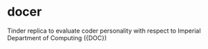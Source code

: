 # docer
Tinder replica to evaluate coder personality with respect to Imperial Department of Computing ({DOC})
